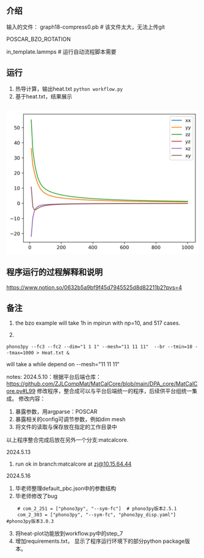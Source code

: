 
## 介绍
输入的文件：
graph18-compress0.pb # 该文件太大，无法上传git

POSCAR_BZO_ROTATION

in_template.lammps # 运行自动流程脚本需要
## 运行
1. 热导计算，输出heat.txt
```python workflow.py```
2. 基于heat.txt，结果展示
```python heat-plot.py
```
![h-p](./img.png)

## 程序运行的过程解释和说明
https://www.notion.so/0632b5a9bf9f45d7945525d8d82211b2?pvs=4
## 备注
1. the bzo example will take 1h in mpirun with np=10, and 517 cases.

2. 
  ```
phono3py --fc3 --fc2 --dim="1 1 1" --mesh="11 11 11"  --br --tmin=10 --tmax=1000 > Heat.txt &
```

will take a while depend on --mesh="11 11 11"

notes:
2024.5.10：根据平台后端仓库：
https://github.com/ZJLCompMat/MatCalCore/blob/main/DPA_core/MatCalCore.py#L99
修改程序，整合成可以与平台后端统一的程序，后续供平台组统一集成。
修改内容：
1. 暴露参数，用argparse：POSCAR
2. 暴露相关的config可调节参数，例如dim mesh
3. 将文件的读取与保存放在指定的工作目录中
   
  以上程序整合完成后放在另外一个分支:matcalcore.

2024.5.13
1.  run ok in branch:matcalcore at zj@10.15.64.44

2024.5.16
1. 毕老师整理default_pbc.json中的参数结构
2. 毕老师修改了bug
```
    # com_2_251 = ["phono3py", "--sym-fc"]  # phono3py版本2.5.1
    com_2_303 = ["phono3py", "--sym-fc", "phono3py_disp.yaml"]  #phono3py版本3.0.3

```
3. 将heat-plot功能放到workflow.py中的step_7
4. 增加requirements.txt， 显示了程序运行环境下的部分python package版本。